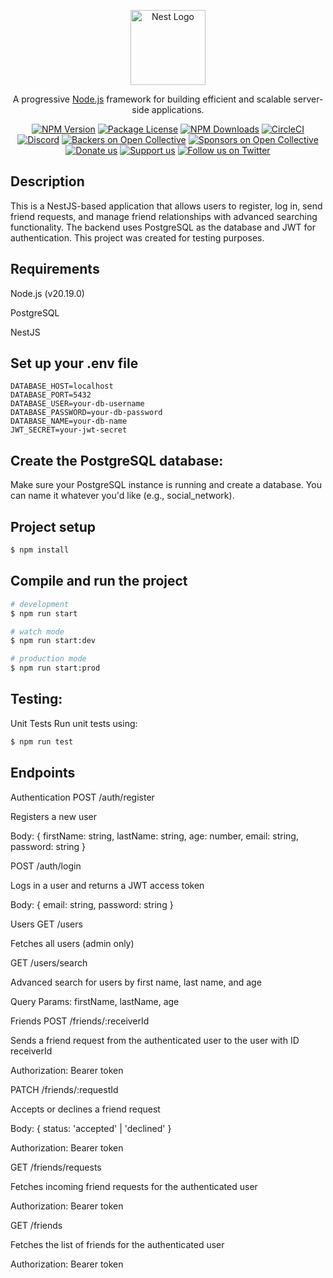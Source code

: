 <p align="center">
  <a href="http://nestjs.com/" target="blank"><img src="https://nestjs.com/img/logo-small.svg" width="120" alt="Nest Logo" /></a>
</p>

[circleci-image]: https://img.shields.io/circleci/build/github/nestjs/nest/master?token=abc123def456
[circleci-url]: https://circleci.com/gh/nestjs/nest

  <p align="center">A progressive <a href="http://nodejs.org" target="_blank">Node.js</a> framework for building efficient and scalable server-side applications.</p>
    <p align="center">
<a href="https://www.npmjs.com/~nestjscore" target="_blank"><img src="https://img.shields.io/npm/v/@nestjs/core.svg" alt="NPM Version" /></a>
<a href="https://www.npmjs.com/~nestjscore" target="_blank"><img src="https://img.shields.io/npm/l/@nestjs/core.svg" alt="Package License" /></a>
<a href="https://www.npmjs.com/~nestjscore" target="_blank"><img src="https://img.shields.io/npm/dm/@nestjs/common.svg" alt="NPM Downloads" /></a>
<a href="https://circleci.com/gh/nestjs/nest" target="_blank"><img src="https://img.shields.io/circleci/build/github/nestjs/nest/master" alt="CircleCI" /></a>
<a href="https://discord.gg/G7Qnnhy" target="_blank"><img src="https://img.shields.io/badge/discord-online-brightgreen.svg" alt="Discord"/></a>
<a href="https://opencollective.com/nest#backer" target="_blank"><img src="https://opencollective.com/nest/backers/badge.svg" alt="Backers on Open Collective" /></a>
<a href="https://opencollective.com/nest#sponsor" target="_blank"><img src="https://opencollective.com/nest/sponsors/badge.svg" alt="Sponsors on Open Collective" /></a>
  <a href="https://paypal.me/kamilmysliwiec" target="_blank"><img src="https://img.shields.io/badge/Donate-PayPal-ff3f59.svg" alt="Donate us"/></a>
    <a href="https://opencollective.com/nest#sponsor"  target="_blank"><img src="https://img.shields.io/badge/Support%20us-Open%20Collective-41B883.svg" alt="Support us"></a>
  <a href="https://twitter.com/nestframework" target="_blank"><img src="https://img.shields.io/twitter/follow/nestframework.svg?style=social&label=Follow" alt="Follow us on Twitter"></a>
</p>
  <!--[![Backers on Open Collective](https://opencollective.com/nest/backers/badge.svg)](https://opencollective.com/nest#backer)
  [![Sponsors on Open Collective](https://opencollective.com/nest/sponsors/badge.svg)](https://opencollective.com/nest#sponsor)-->

## Description

This is a NestJS-based application that allows users to register, log in, send friend requests, and manage friend relationships with advanced searching functionality. The backend uses PostgreSQL as the database and JWT for authentication. This project was created for testing purposes.

## Requirements

Node.js (v20.19.0)

PostgreSQL

NestJS

## Set up your .env file

```env
DATABASE_HOST=localhost
DATABASE_PORT=5432
DATABASE_USER=your-db-username
DATABASE_PASSWORD=your-db-password
DATABASE_NAME=your-db-name
JWT_SECRET=your-jwt-secret
```

## Create the PostgreSQL database:

Make sure your PostgreSQL instance is running and create a database. You can name it whatever you'd like (e.g., social_network).

## Project setup

```bash
$ npm install
```

## Compile and run the project

```bash
# development
$ npm run start

# watch mode
$ npm run start:dev

# production mode
$ npm run start:prod
```

## Testing:

Unit Tests
Run unit tests using:

```bash
$ npm run test
```

## Endpoints

Authentication
POST /auth/register

Registers a new user

Body: { firstName: string, lastName: string, age: number, email: string, password: string }

POST /auth/login

Logs in a user and returns a JWT access token

Body: { email: string, password: string }

Users
GET /users

Fetches all users (admin only)

GET /users/search

Advanced search for users by first name, last name, and age

Query Params: firstName, lastName, age

Friends
POST /friends/:receiverId

Sends a friend request from the authenticated user to the user with ID receiverId

Authorization: Bearer token

PATCH /friends/:requestId

Accepts or declines a friend request

Body: { status: 'accepted' | 'declined' }

Authorization: Bearer token

GET /friends/requests

Fetches incoming friend requests for the authenticated user

Authorization: Bearer token

GET /friends

Fetches the list of friends for the authenticated user

Authorization: Bearer token
